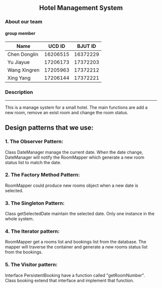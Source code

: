## <center>Hotel Management System</center>
### About our team 
#### group member

| Name         | UCD ID | BJUT ID |
| ------------ | ------ | ------- |
| Chen Donglin |16206515| 16372229|
| Yu Jiayue    |17206173| 17372203|
| Wang Xingren |17205963|17372212 |
| Xing Yang    |17206144|17372221 |
### Description

<hr>
This is a manage system for a small hotel. The main functions are add a new room, remove an exist room and change the room status.


<h2>Design patterns that we use:</h2>
<h3>1. The Observer Pattern:</h3>
<p>Class DateManager manage the current date. When the date change, DateManager will notify the RoomMapper which generate a new room status list to match the date.
</p>

<h3>2. The Factory Method Pattern:</h3>
<p>RoomMapper could produce new rooms object when a new date is selected.</p>

<h3>3. The Singleton Pattern:</h3>
<p>Class getSelectedDate maintain the selected date. Only one instance in the whole system.</p>

<h3>4. The Iterator pattern:</h3>
<p>RoomMapper get a rooms list and bookings list from the database. The mapper will traverse the container and generate a new rooms status list from the bookings.</p>

<h3>5. The Visitor pattern:</h3>
<p>Interface PersistentBooking have a function called "getRoomNumber". Class booking extend that interface and implement that function.</p>